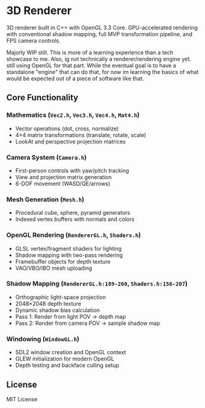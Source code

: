 # 3D Renderer

3D renderer built in C++ with OpenGL 3.3 Core. GPU-accelerated rendering with conventional shadow mapping, full MVP transformation pipeline, and FPS camera controls.

Majorly WIP still. This is more of a learning experience than a tech showcase to me.
Also, ig not technically a renderer/rendering engine yet. still using OpenGL for that part. While the eventual goal is to have a standalone "engine" that can do that, for now im learning the basics of what would be expected out of a piece of software like that.

## Core Functionality

### **Mathematics** (`Vec2.h`, `Vec3.h`, `Vec4.h`, `Mat4.h`)
- Vector operations (dot, cross, normalize)
- 4×4 matrix transformations (translate, rotate, scale)
- LookAt and perspective projection matrices

### **Camera System** (`Camera.h`)
- First-person controls with yaw/pitch tracking
- View and projection matrix generation
- 6-DOF movement (WASD/QE/arrows)

### **Mesh Generation** (`Mesh.h`)
- Procedural cube, sphere, pyramid generators
- Indexed vertex buffers with normals and colors

### **OpenGL Rendering** (`RendererGL.h`, `Shaders.h`)
- GLSL vertex/fragment shaders for lighting
- Shadow mapping with two-pass rendering
- Framebuffer objects for depth texture
- VAO/VBO/IBO mesh uploading

### **Shadow Mapping** (`RendererGL.h:189-260`, `Shaders.h:156-207`)
- Orthographic light-space projection
- 2048×2048 depth texture
- Dynamic shadow bias calculation
- Pass 1: Render from light POV → depth map
- Pass 2: Render from camera POV → sample shadow map

### **Windowing** (`WindowGL.h`)
- SDL2 window creation and OpenGL context
- GLEW initialization for modern OpenGL
- Depth testing and backface culling setup

## License

MIT License

